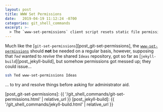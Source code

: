 ```yaml
---
layout: post
title: WWW Set Permissions
date:   2019-04-19 11:12:24 -0700
categories: git_shell_commands
excerpt: >-
  > The `www-set-permissions` client script resets static file permissions for named repository under `${HOME}/www`
---
```



Much like the [`git-set-permissions`][post_git-set-permissions], the [`www-set-permissions`][source_master__www-set-permissions] should __not__ be needed on a regular basis, however, supposing that _`Ted`_ wanted to _revive_ the shared `Ideas` repository, got so far as [`jekyll-build`][post_jekyll-build], but somehow permissions got messed up; they could issue...


```bash
ssh Ted www-set-permissions Ideas
```


... to try and resolve things before asking for administrator aid.


[source_master__www-set-permissions]: https://github.com/S0AndS0/Jekyll_Admin/blob/master/git_shell_commands/www-set-permissions

[post_git-set-permissions]: {{ '/git_shell_commands/git-set-permissions.html' | relative_url }}
[post_jekyll-build]: {{ '/git_shell_commands/jekyll-build.html' | relative_url }}
